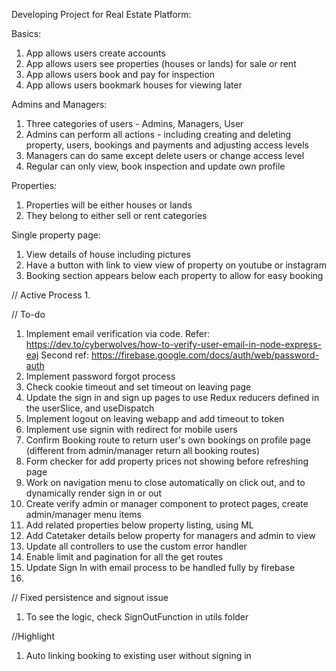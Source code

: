 
Developing Project for Real Estate Platform:

Basics:
1. App allows users create accounts
2. App allows users see properties (houses or lands) for sale or rent
3. App allows users book and pay for inspection
4. App allows users bookmark houses for viewing later

Admins and Managers:
1. Three categories of users - Admins, Managers, User
2. Admins can perform all actions - including creating and deleting property, users, bookings and payments and adjusting access levels
3.  Managers can do same except delete users or change access level
4.  Regular can only view, book inspection and update own profile

Properties:
1. Properties will be either houses or lands
2. They belong to either sell or rent categories

Single property page:
1. View details of house including pictures
2. Have a button with link to view view of property on youtube or instagram
3. Booking section appears below each property to allow for easy booking



// Active Process
1. 

// To-do
1. Implement email verification via code. Refer: https://dev.to/cyberwolves/how-to-verify-user-email-in-node-express-eaj
Second ref: https://firebase.google.com/docs/auth/web/password-auth
2. Implement password forgot process
3. Check cookie timeout and set timeout on leaving page
4. Update the sign in and sign up pages to use Redux reducers defined in the userSlice, and useDispatch
5. Implement logout on leaving webapp and add timeout to token
6. Implement use signin with redirect for mobile users
7. Confirm Booking route to return user's own bookings on profile page (different from admin/manager return all booking routes)
8. Form checker for add property prices not showing before refreshing page
9. Work on navigation menu to close automatically on click out, and to dynamically render sign in or out
10. Create verify admin or manager component to protect pages, create admin/manager menu items
11. Add related properties below property listing, using ML
12. Add Catetaker details below property for managers and admin to view
13. Update all controllers to use the custom error handler
14. Enable limit and pagination for all the get routes
15. Update Sign In with email process to be handled fully by firebase
16. 

// Fixed persistence and signout issue
1. To see the logic, check SignOutFunction in utils folder

//Highlight
1. Auto linking booking to existing user without signing in
